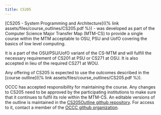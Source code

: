 ```yaml
---
title: CS205
---
```


[CS205 - System Programming and Architecture]({% link assets/files/course_outlines/CS205.pdf %}) - was
developed as part of the Computer Science Major Transfer Map (MTM-CS) to provide a single course within
the MTM acceptable to OSU, PSU and UofO covering the basics of low level computing.

It is a part of the OSU/PSU/UofO variant of the CS-MTM and will fulfill the
necessary requirement of CS201 at PSU or CS271 at OSU. It is also accepted in lieu of the required
CS271 at WOU.

Any offering of CS205 is expected to use the outcomes described in the
[course outline]({% link assets/files/course_outlines/CS205.pdf %}).

OCCC has accepted responsibility for maintaining the course. Any changes to CS205 need to be approved
by the participating institutions to make sure that it continues to fulfil its role within the MTM-CS.
An editable versions of the outline is maintained in the [CS205Outline github repository](https://github.com/Oregon-Council-of-Computer-Chairs/CS205Outline). For access to it, contact a member of the [OCCC
github organization](https://github.com/orgs/Oregon-Council-of-Computer-Chairs/people).